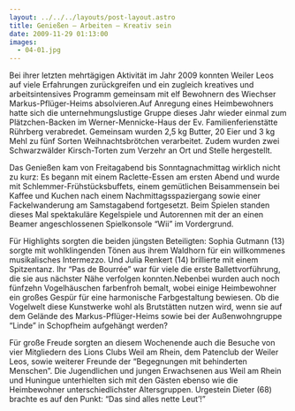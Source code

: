 ```yaml
---
layout: ../../../layouts/post-layout.astro
title: Genießen – Arbeiten – Kreativ sein
date: 2009-11-29 01:13:00
images:
  - 04-01.jpg
---
```


Bei ihrer letzten mehrtägigen Aktivität im Jahr 2009 konnten Weiler Leos auf viele Erfahrungen zurückgreifen und ein zugleich kreatives und arbeitsintensives Programm gemeinsam mit elf Bewohnern des Wiechser Markus-Pflüger-Heims absolvieren.Auf Anregung eines Heimbewohners hatte sich die unternehmungslustige Gruppe dieses Jahr wieder einmal zum Plätzchen-Backen im Werner-Mennicke-Haus der Ev. Familienferienstätte Rührberg verabredet. Gemeinsam wurden 2,5 kg Butter, 20 Eier und 3 kg Mehl zu fünf Sorten Weihnachtsbrötchen verarbeitet. Zudem wurden zwei Schwarzwälder Kirsch-Torten zum Verzehr an Ort und Stelle hergestellt.

Das Genießen kam von Freitagabend bis Sonntagnachmittag wirklich nicht zu kurz: Es begann mit einem Raclette-Essen am ersten Abend und wurde mit Schlemmer-Frühstücksbuffets, einem gemütlichen Beisammensein bei Kaffee und Kuchen nach einem Nachmittagsspaziergang sowie einer Fackelwanderung am Samstagabend fortgesetzt. Beim Spielen standen dieses Mal spektakuläre Kegelspiele und Autorennen mit der an einen Beamer angeschlossenen Spielkonsole “Wii” im Vordergrund.

Für Highlights sorgten die beiden jüngsten Beteiligten: Sophia Gutmann (13) sorgte mit wohlklingenden Tönen aus ihrem Waldhorn für ein willkommenes musikalisches Intermezzo. Und Julia Renkert (14) brillierte mit einem Spitzentanz. Ihr “Pas de Bourrée” war für viele die erste Ballettvorführung, die sie aus nächster Nähe verfolgen konnten.Nebenbei wurden auch noch fünfzehn Vogelhäuschen farbenfroh bemalt, wobei einige Heimbewohner ein großes Gespür für eine harmonische Farbgestaltung bewiesen. Ob die Vogelwelt diese Kunstwerke wohl als Brutstätten nutzen wird, wenn sie auf dem Gelände des Markus-Pflüger-Heims sowie bei der Außenwohngruppe “Linde” in Schopfheim aufgehängt werden?

Für große Freude sorgten an diesem Wochenende auch die Besuche von vier Mitgliedern des Lions Clubs Weil am Rhein, dem Patenclub der Weiler Leos, sowie weiterer Freunde der “Begegnungen mit behinderten Menschen”. Die Jugendlichen und jungen Erwachsenen aus Weil am Rhein und Huningue unterhielten sich mit den Gästen ebenso wie die Heimbewohner unterschiedlichster Altersgruppen. Urgestein Dieter (68) brachte es auf den Punkt: “Das sind alles nette Leut’!”
